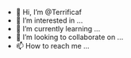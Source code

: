 - 👋 Hi, I’m @Terrificaf
- 👀 I’m interested in ...
- 🌱 I’m currently learning ...
- 💞️ I’m looking to collaborate on ...
- 📫 How to reach me ...

<!---
Terrificaf/Terrificaf is a ✨ special ✨ repository because its `README.md` (this file) appears on your GitHub profile.
You can click the Preview link to take a look at your changes.
--->
